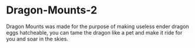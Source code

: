 # Dragon-Mounts-2
Dragon Mounts was made for the purpose of making useless ender dragon eggs hatcheable, you can tame the dragon like a pet and make it ride for you and soar in the skies.